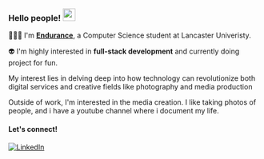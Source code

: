 ### Hello people! <img src="https://emojis.slackmojis.com/emojis/images/1536351075/4594/blob-wave.gif" width="25"/>

 🧍🏾‍♂️ I'm [**Endurance**](https://gazijarin.com), a Computer Science student at Lancaster Univeristy.

 👽 I'm highly interested in **full-stack development** and currently doing project for fun.

My interest lies in delving deep into how technology can revolutionize both digital services and creative fields like photography and media production

Outside of work, I'm interested in the media creation. I like taking photos of people, and i have a youtube channel where i document my life.

#### Let's connect!
[<img alt="LinkedIn" src="https://img.shields.io/badge/LinkedIn-%230E76A8.svg?&style=for-the-badge&logo=LinkedIn&logoColor=white" />](https://www.linkedin.com/in/endurance-aloja/)
